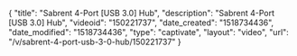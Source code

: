 {
    "title": "Sabrent 4-Port [USB 3.0] Hub",
    "description": "Sabrent 4-Port [USB 3.0] Hub",
    "videoid": "150221737",
    "date_created": "1518734436",
    "date_modified": "1518734436",
    "type": "captivate",
    "layout": "video",
    "url": "\/v\/sabrent-4-port-usb-3-0-hub\/150221737"
}
